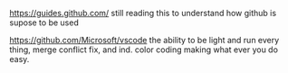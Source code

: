 https://guides.github.com/
still reading this to understand how github is supose to be used

https://github.com/Microsoft/vscode
the ability to be light and run every thing, merge conflict fix, and ind. color coding making what ever you do easy.